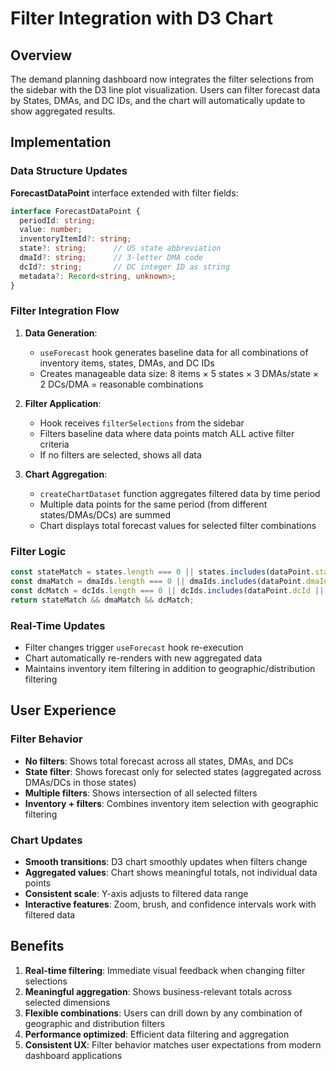 # Filter Integration with D3 Chart

## Overview
The demand planning dashboard now integrates the filter selections from the sidebar with the D3 line plot visualization. Users can filter forecast data by States, DMAs, and DC IDs, and the chart will automatically update to show aggregated results.

## Implementation

### Data Structure Updates
**ForecastDataPoint** interface extended with filter fields:
```typescript
interface ForecastDataPoint {
  periodId: string;
  value: number;
  inventoryItemId?: string;
  state?: string;      // US state abbreviation
  dmaId?: string;      // 3-letter DMA code
  dcId?: string;       // DC integer ID as string
  metadata?: Record<string, unknown>;
}
```

### Filter Integration Flow

1. **Data Generation**:
   - `useForecast` hook generates baseline data for all combinations of inventory items, states, DMAs, and DC IDs
   - Creates manageable data size: 8 items × 5 states × 3 DMAs/state × 2 DCs/DMA = reasonable combinations

2. **Filter Application**:
   - Hook receives `filterSelections` from the sidebar
   - Filters baseline data where data points match ALL active filter criteria
   - If no filters are selected, shows all data

3. **Chart Aggregation**:
   - `createChartDataset` function aggregates filtered data by time period
   - Multiple data points for the same period (from different states/DMAs/DCs) are summed
   - Chart displays total forecast values for selected filter combinations

### Filter Logic
```typescript
const stateMatch = states.length === 0 || states.includes(dataPoint.state || '');
const dmaMatch = dmaIds.length === 0 || dmaIds.includes(dataPoint.dmaId || '');
const dcMatch = dcIds.length === 0 || dcIds.includes(dataPoint.dcId || '');
return stateMatch && dmaMatch && dcMatch;
```

### Real-Time Updates
- Filter changes trigger `useForecast` hook re-execution
- Chart automatically re-renders with new aggregated data
- Maintains inventory item filtering in addition to geographic/distribution filtering

## User Experience

### Filter Behavior
- **No filters**: Shows total forecast across all states, DMAs, and DCs
- **State filter**: Shows forecast only for selected states (aggregated across DMAs/DCs in those states)
- **Multiple filters**: Shows intersection of all selected filters
- **Inventory + filters**: Combines inventory item selection with geographic filtering

### Chart Updates
- **Smooth transitions**: D3 chart smoothly updates when filters change
- **Aggregated values**: Chart shows meaningful totals, not individual data points
- **Consistent scale**: Y-axis adjusts to filtered data range
- **Interactive features**: Zoom, brush, and confidence intervals work with filtered data

## Benefits

1. **Real-time filtering**: Immediate visual feedback when changing filter selections
2. **Meaningful aggregation**: Shows business-relevant totals across selected dimensions
3. **Flexible combinations**: Users can drill down by any combination of geographic and distribution filters
4. **Performance optimized**: Efficient data filtering and aggregation
5. **Consistent UX**: Filter behavior matches user expectations from modern dashboard applications
